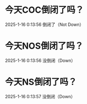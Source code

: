 # 今天COC倒闭了吗？

2025-1-16 0:13:56 倒闭了（Not Down）

# 今天NOS倒闭了吗？

2025-1-16 0:13:56 没倒闭（Down）

# 今天NS倒闭了吗？

2025-1-16 0:13:57 没倒闭（Down）

